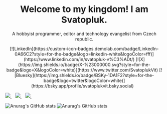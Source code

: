 <h1 align='center'>
  Welcome to my kingdom! I am Svatopluk.
</h1>

<p align='center'>
  A hobbyist programmer, editor and technology evangelist from Czech republic.
</p>



<p align='center'>[![LinkedIn](https://custom-icon-badges.demolab.com/badge/LinkedIn-0A66C2?style=for-the-badge&logo=linkedin-white&logoColor=fff)](https://www.linkedin.com/in/svatopluk-v%C3%ADt/)
[![X](https://img.shields.io/badge/X-%23000000.svg?style=for-the-badge&logo=X&logoColor=white)](https://www.twitter.com/SvatoplukVit) [![Bluesky](https://img.shields.io/badge/BSKy-1DA1F2?style=for-the-badge&logo=twitter&logoColor=white)](https://bsky.app/profile/svatoplukvit.bsky.social)
&nbsp;&nbsp;
</p>
  
  <a href="https://www.linkedin.com/in/svatopluk-v%C3%ADt/">
    <img src="https://img.shields.io/badge/linkedin-%230077B5.svg?&style=for-the-badge&logo=linkedin&logoColor=white" />
  </a>&nbsp;&nbsp;
  <a href="https://www.twitter.com/SvatoplukVit">
    <img src="https://img.shields.io/badge/Twitter-1DA1F2?style=for-the-badge&logo=twitter&logoColor=white" />        
  </a>&nbsp;&nbsp;

  
  <a href="https://bsky.app/profile/svatoplukvit.bsky.social">
    <img src="https://img.shields.io/badge/BSKy-1DA1F2?style=for-the-badge&logo=twitter&logoColor=white" />        
  </a>&nbsp;&nbsp;
  
</p>

![Anurag's GitHub stats](https://github-readme-stats.vercel.app/api?locale=cs&username=svatas&show_icons=true&theme=transparent)
![Anurag's GitHub stats](https://github-readme-stats.vercel.app/api?locale=en&username=svatas&show_icons=true&theme=transparent)
